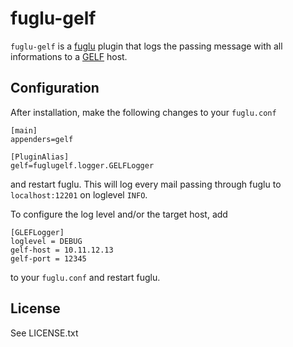 # fuglu-gelf

`fuglu-gelf` is a [fuglu](http://fuglu.org) plugin that logs the passing message with all informations to a [GELF](http://docs.graylog.org/en/2.1/pages/gelf.html) host.

## Configuration

After installation, make the following changes to your `fuglu.conf`

	[main]
	appenders=gelf

	[PluginAlias]
	gelf=fuglugelf.logger.GELFLogger

and restart fuglu. This will log every mail passing through fuglu to `localhost:12201` on loglevel `INFO`.

To configure the log level and/or the target host, add

	[GLEFLogger]
	loglevel = DEBUG 
	gelf-host = 10.11.12.13
	gelf-port = 12345

to your `fuglu.conf` and restart fuglu.

## License

See LICENSE.txt

